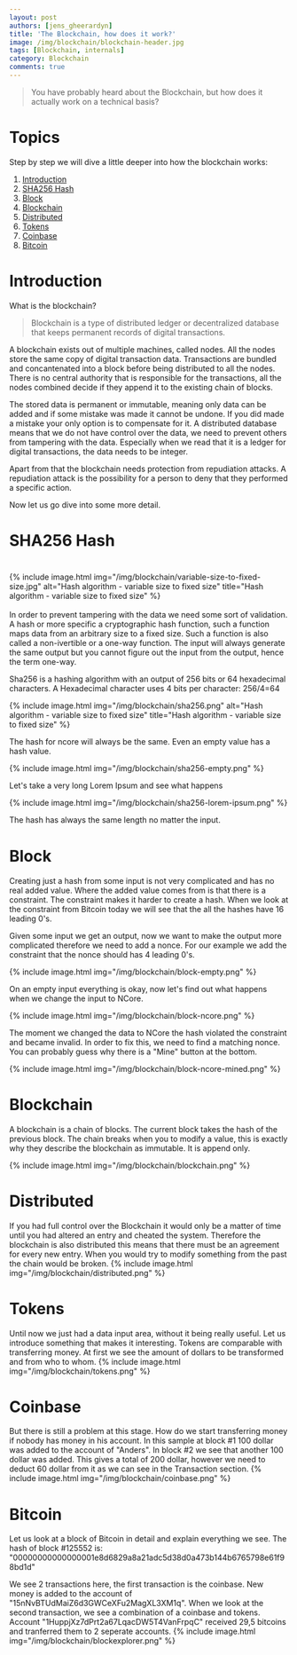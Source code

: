 ```yaml
---
layout: post
authors: [jens_gheerardyn]
title: 'The Blockchain, how does it work?'
image: /img/blockchain/blockchain-header.jpg
tags: [Blockchain, internals]
category: Blockchain
comments: true
---
```



> You have probably heard about the Blockchain, but how does it actually work on a technical basis?

# Topics
Step by step we will dive a little deeper into how the blockchain works:
1. [Introduction](#introduction)
1. [SHA256 Hash](#sha256-hash)
2. [Block](#block)
3. [Blockchain](bBlockchain)
4. [Distributed](#distributed)
5. [Tokens](#tokens)
6. [Coinbase](#coinbase)
7. [Bitcoin](#bitcoin)

# Introduction
What is the blockchain? 

> Blockchain is a type of distributed ledger or decentralized database that keeps permanent records of digital transactions.

A blockchain exists out of multiple machines, called nodes. All the nodes store the same copy of digital transaction data.
Transactions are bundled and concantenated into a block before being distributed to all the nodes.
There is no central authority that is responsible for the transactions, all the nodes combined decide if they append it to the existing chain of blocks.

The stored data is permanent or immutable, meaning only data can be added and if some mistake was made it cannot be undone. If you did made a mistake your only option is to compensate for it. A distributed database means that we do not have control over the data, we need to prevent others from tampering with the data. Especially when we read that it is a ledger for digital transactions, the data needs to be integer. 

Apart from that the blockchain needs protection from repudiation attacks. A repudiation attack is the possibility for a person to deny that they performed a specific action.

Now let us go dive into some more detail.

# SHA256 Hash

<div class="row" style="margin: 2.5rem 0;">
<div class="4u">
{% include image.html img="/img/blockchain/variable-size-to-fixed-size.jpg" alt="Hash algorithm - variable size to fixed size" title="Hash algorithm - variable size to fixed size" %}
</div>
<div class="1u">&nbsp;</div>
<div class="7u">
In order to prevent tampering with the data we need some sort of validation. A hash or more specific a cryptographic hash function, such a function maps data from an arbitrary size to a fixed size. Such a function is also called a non-ivertible or a one-way function. The input will always generate the same output but you cannot figure out the input from the output, hence the term one-way. 

Sha256 is a hashing algorithm with an output of 256 bits or 64 hexadecimal characters. A Hexadecimal character uses 4 bits per character: 256/4=64

{% include image.html img="/img/blockchain/sha256.png" alt="Hash algorithm - variable size to fixed size" title="Hash algorithm - variable size to fixed size" %}

The hash for ncore will always be the same. Even an empty value has a hash value.

{% include image.html img="/img/blockchain/sha256-empty.png" %}

Let's take a very long Lorem Ipsum and see what happens

{% include image.html img="/img/blockchain/sha256-lorem-ipsum.png" %}

The hash has always the same length no matter the input.
</div>
</div>


# Block
Creating just a hash from some input is not very complicated and has no real added value. Where the added value comes from is that there is a constraint. The constraint makes it harder to create a hash. When we look at the constraint from Bitcoin today we will see that the all the hashes have 16 leading 0's.

Given some input we get an output, now we want to make the output more complicated therefore we need to add a nonce. For our example we add the constraint that the nonce should has 4 leading 0's.

{% include image.html img="/img/blockchain/block-empty.png" %}

On an empty input everything is okay, now let's find out what happens when we change the input to NCore.

{% include image.html img="/img/blockchain/block-ncore.png" %}

The moment we changed the data to NCore the hash violated the constraint and became invalid. In order to fix this, we need to find a matching nonce. You can probably guess why there is a "Mine" button at the bottom.

{% include image.html img="/img/blockchain/block-ncore-mined.png" %}

# Blockchain
A blockchain is a chain of blocks. The current block takes the hash of the previous block. The chain breaks when you to modify a value, this is exactly why they describe the blockchain as immutable. It is append only.

{% include image.html img="/img/blockchain/blockchain.png" %}

# Distributed
If you had full control over the Blockchain it would only be a matter of time until you had altered an entry and cheated the system. Therefore the blockchain is also distributed this means that there must be an agreement for every new entry. When you would try to modify something from the past the chain would be broken. 
{% include image.html img="/img/blockchain/distributed.png" %}

# Tokens
Until now we just had a data input area, without it being really useful. Let us introduce something that makes it interesting. Tokens are comparable with transferring money. At first we see the amount of dollars to be transformed and from who to whom. 
{% include image.html img="/img/blockchain/tokens.png" %}

# Coinbase
But there is still a problem at this stage. How do we start transferring money if nobody has money in his account. In this sample at block #1 100 dollar was added to the account of "Anders". In block #2 we see that another 100 dollar was added. This gives a total of 200 dollar, however we need to deduct 60 dollar from it as we can see in the Transaction section.
{% include image.html img="/img/blockchain/coinbase.png" %}

# Bitcoin
Let us look at a block of Bitcoin in detail and explain everything we see. 
The hash of block #125552 is: "00000000000000001e8d6829a8a21adc5d38d0a473b144b6765798e61f98bd1d"

We see 2 transactions here, the first transaction is the coinbase. New money is added to the account of "15nNvBTUdMaiZ6d3GWCeXFu2MagXL3XM1q". When we look at the second transaction, we see a combination of a coinbase and tokens. Account "1HuppjXz7dPrt2a67LqacDW5T4VanFrpqC" received 29,5 bitcoins and tranferred them to 2 seperate accounts.
{% include image.html img="/img/blockchain/blockexplorer.png" %}
